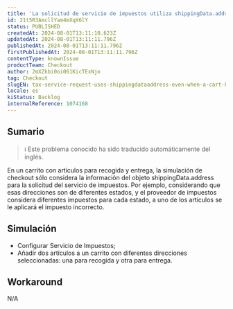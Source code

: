 ```yaml
---
title: 'La solicitud de servicio de impuestos utiliza shippingData.address incluso cuando un carro tiene dos direcciones seleccionadas'
id: 21t5R3AmcllYam4mXqX6lY
status: PUBLISHED
createdAt: 2024-08-01T13:11:10.623Z
updatedAt: 2024-08-01T13:11:11.796Z
publishedAt: 2024-08-01T13:11:11.796Z
firstPublishedAt: 2024-08-01T13:11:11.796Z
contentType: knownIssue
productTeam: Checkout
author: 2mXZkbi0oi061KicTExNjo
tag: Checkout
slugEN: tax-service-request-uses-shippingdataaddress-even-when-a-cart-has-two-selected-address
locale: es
kiStatus: Backlog
internalReference: 1074168
---
```


## Sumario

>ℹ️ Este problema conocido ha sido traducido automáticamente del inglés.


En un carrito con artículos para recogida y entrega, la simulación de checkout sólo considera la información del objeto shippingData.address para la solicitud del servicio de impuestos. Por ejemplo, considerando que esas direcciones son de diferentes estados, y el proveedor de impuestos considera diferentes impuestos para cada estado, a uno de los artículos se le aplicará el impuesto incorrecto.


##

## Simulación



- Configurar Servicio de Impuestos;
- Añadir dos artículos a un carrito con diferentes direcciones seleccionadas: una para recogida y otra para entrega.



## Workaround


N/A




